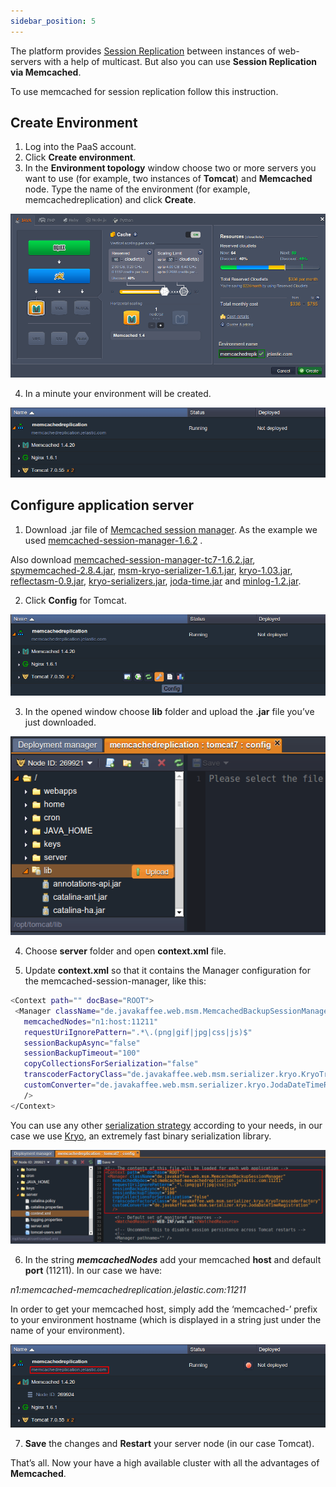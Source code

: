 ```yaml
---
sidebar_position: 5
---
```


The platform provides [Session Replication](/docs/ApplicationSetting/Scaling%20And%20Clustering/Session%20Replication%20for%20HA) between instances of web-servers with a help of multicast. But also you can use **Session Replication via Memcached**.

To use memcached for session replication follow this instruction.

## Create Environment

1. Log into the PaaS account.
2. Click **Create environment**.
3. In the **Environment topology** window choose two or more servers you want to use (for example, two instances of **Tomcat**) and **Memcached** node. Type the name of the environment (for example, memcachedreplication) and click **Create**.

<div style={{
    display:'flex',
    justifyContent: 'center',
    margin: '0 0 1rem 0'
}}>

![Locale Dropdown](./img/SessionReplicationViaMemcached/01-environment-wizard.png)

</div>

4. In a minute your environment will be created.

<div style={{
    display:'flex',
    justifyContent: 'center',
    margin: '0 0 1rem 0'
}}>

![Locale Dropdown](./img/SessionReplicationViaMemcached/02-environment-for-memcached-replication.png)

</div>

## Configure application server

1. Download .jar file of [Memcached session manager](https://code.google.com/archive/p/memcached-session-manager/). As the example we used [memcached-session-manager-1.6.2](https://code.google.com/archive/p/memcached-session-manager/) .

Also download [memcached-session-manager-tc7-1.6.2.jar](https://code.google.com/archive/p/memcached-session-manager/downloads), [spymemcached-2.8.4.jar](https://code.google.com/archive/p/spymemcached/downloads), [msm-kryo-serializer-1.6.1.jar](https://code.google.com/archive/p/memcached-session-manager/downloads), [kryo-1.03.jar](https://code.google.com/archive/p/memcached-session-manager/downloads), [reflectasm-0.9.jar](https://code.google.com/archive/p/memcached-session-manager/downloads), [kryo-serializers.jar](https://mvnrepository.com/artifact/de.javakaffee/kryo-serializers), <a href="https://repo1.maven.org/maven2/joda-time/joda-time/1.5.2/joda-time-1.5.2.jar" target="_blank" rel="nofollow noopener">joda-time.jar</a>
and [minlog-1.2.jar](https://code.google.com/archive/p/memcached-session-manager/downloads).

2. Click **Config** for Tomcat.

<div style={{
    display:'flex',
    justifyContent: 'center',
    margin: '0 0 1rem 0'
}}>

![Locale Dropdown](./img/SessionReplicationViaMemcached/03-tomcat-config.png)

</div>

3. In the opened window choose **lib** folder and upload the **.jar** file you’ve just downloaded.

<div style={{
    display:'flex',
    justifyContent: 'center',
    margin: '0 0 1rem 0'
}}>

![Locale Dropdown](./img/SessionReplicationViaMemcached/04-upload-libraries.png)

</div>

4. Choose **server** folder and open **context.xml** file.

5. Update **context.xml** so that it contains the Manager configuration for the memcached-session-manager, like this:

```bash
<Context path="" docBase="ROOT">
 <Manager className="de.javakaffee.web.msm.MemcachedBackupSessionManager"
   memcachedNodes="n1:host:11211"
   requestUriIgnorePattern=".*\.(png|gif|jpg|css|js)$"
   sessionBackupAsync="false"
   sessionBackupTimeout="100"
   copyCollectionsForSerialization="false"
   transcoderFactoryClass="de.javakaffee.web.msm.serializer.kryo.KryoTranscoderFactory"
   customConverter="de.javakaffee.web.msm.serializer.kryo.JodaDateTimeRegistration"
   />
</Context>
```

You can use any other [serialization strategy](https://code.google.com/archive/p/memcached-session-manager/wikis/SerializationStrategies.wiki) according to your needs, in our case we use [Kryo](https://code.google.com/archive/p/kryo/), an extremely fast binary serialization library.

<div style={{
    display:'flex',
    justifyContent: 'center',
    margin: '0 0 1rem 0'
}}>

![Locale Dropdown](./img/SessionReplicationViaMemcached/05-configure-context-xml.png)

</div>

6. In the string **_memcachedNodes_** add your memcached **host** and default **port** (11211). In our case we have:

_n1:memcached-memcachedreplication.jelastic.com:11211_

In order to get your memcached host, simply add the ‘memcached-’ prefix to your environment hostname (which is displayed in a string just under the name of your environment).

<div style={{
    display:'flex',
    justifyContent: 'center',
    margin: '0 0 1rem 0'
}}>

![Locale Dropdown](./img/SessionReplicationViaMemcached/06-environment-domain.png)

</div>

7. **Save** the changes and **Restart** your server node (in our case Tomcat).

That’s all. Now your have a high available cluster with all the advantages of **Memcached**.
